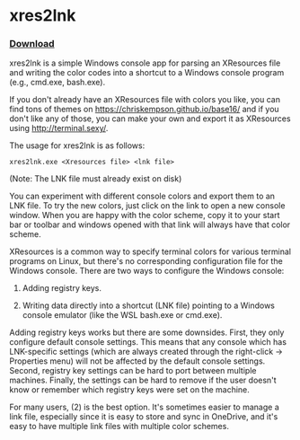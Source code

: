
# xres2lnk

### [Download](https://github.com/agocke/xres2lnk/releases/download/1.1.0/xres2lnk.zip)


xres2lnk is a simple Windows console app for parsing an XResources file and writing
the color codes into a shortcut to a Windows console program (e.g., cmd.exe, bash.exe).


If you don't already have an XResources file with colors you like, you can find tons of
themes on https://chriskempson.github.io/base16/ and if you don't like any of those, you
can make your own and export it as XResources using http://terminal.sexy/.

The usage for xres2lnk is as follows:

```
xres2lnk.exe <Xresources file> <lnk file>
```

(Note: The LNK file must already exist on disk)

You can experiment with different console colors and export them to an LNK file.
To try the new colors, just click on the link to open a new console window. When you are happy with the color scheme, copy it to your start bar or toolbar and windows opened with
that link will always have that color scheme.


XResources is a common way to specify terminal colors for various terminal programs on
Linux, but there's no corresponding configuration file for the Windows console. There
are two ways to configure the Windows console:

1) Adding registry keys.

2) Writing data directly into a shortcut (LNK file) pointing to a Windows console
   emulator (like the WSL bash.exe or cmd.exe).

Adding registry keys works but there are some downsides. First, they only configure
default console settings. This means that any console which has LNK-specific settings
(which are always created through the right-click -> Properties menu) will not be
affected by the default console settings. Second, registry key settings can be hard
to port between multiple machines. Finally, the settings can be hard to remove if
the user doesn't know or remember which registry keys were set on the machine.

For many users, (2) is the best option. It's sometimes easier to manage a link file,
especially since it is easy to store and sync in OneDrive, and it's easy to have
multiple link files with multiple color schemes.
